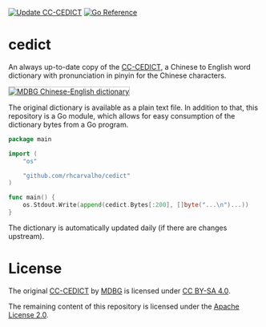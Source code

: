[![Update CC-CEDICT](https://github.com/rhcarvalho/cedict/actions/workflows/update.yml/badge.svg)](https://github.com/rhcarvalho/cedict/actions/workflows/update.yml)
[![Go Reference](https://pkg.go.dev/badge/github.com/rhcarvalho/cedict.svg)](https://pkg.go.dev/github.com/rhcarvalho/cedict)

# cedict

An always up-to-date copy of the
[CC-CEDICT](https://www.mdbg.net/chinese/dictionary?page=cc-cedict), a Chinese
to English word dictionary with pronunciation in pinyin for the Chinese
characters.

<a href="https://www.mdbg.net/chinese/dictionary"><img src="https://www.mdbg.net/logos/mdbg_dictionary_128x32.png" alt="MDBG Chinese-English dictionary" title="MDBG Chinese-English dictionary" style="border: solid 1px #c0c0c0" border="0" /></a>

The original dictionary is available as a plain text file. In addition to that,
this repository is a Go module, which allows for easy consumption of the
dictionary bytes from a Go program.

```go
package main

import (
	"os"

	"github.com/rhcarvalho/cedict"
)

func main() {
	os.Stdout.Write(append(cedict.Bytes[:200], []byte("...\n")...))
}
```

The dictionary is automatically updated daily (if there are changes upstream).

<!--
| CC-CEDICT Release Date | Number of Entries |
|------------------------|-------------------|
| 2022-09-01T08:05:44Z   | 121102            |
| 2013-03-19T13:58:14Z   | 105565            |
-->

# License

The original [CC-CEDICT](https://www.mdbg.net/chinese/dictionary?page=cc-cedict) by [MDBG](https://www.mdbg.net/) is licensed under [CC BY-SA 4.0](https://creativecommons.org/licenses/by-sa/4.0/).

The remaining content of this repository is licensed under the [Apache License 2.0](LICENSE).
